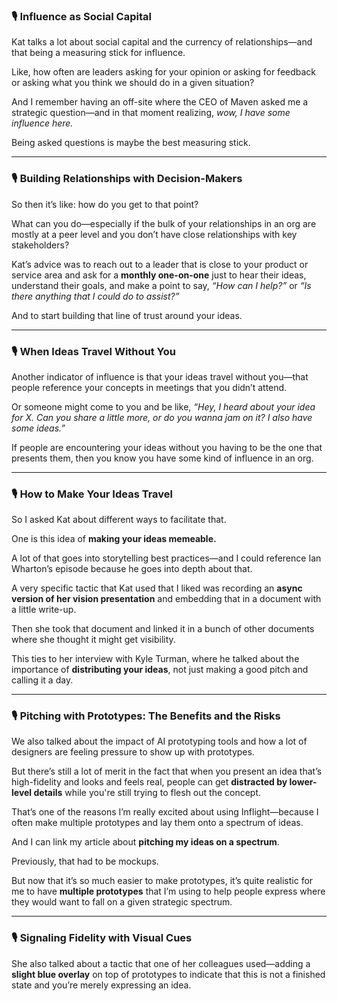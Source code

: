 ### 🎙️ Influence as Social Capital

Kat talks a lot about social capital and the currency of relationships—and that being a measuring stick for influence.

Like, how often are leaders asking for your opinion or asking for feedback or asking what you think we should do in a given situation?

And I remember having an off-site where the CEO of Maven asked me a strategic question—and in that moment realizing, *wow, I have some influence here.*

Being asked questions is maybe the best measuring stick.

---

### 🎙️ Building Relationships with Decision-Makers

So then it’s like: how do you get to that point?

What can you do—especially if the bulk of your relationships in an org are mostly at a peer level and you don’t have close relationships with key stakeholders?

Kat’s advice was to reach out to a leader that is close to your product or service area and ask for a **monthly one-on-one** just to hear their ideas, understand their goals, and make a point to say, *“How can I help?”* or *“Is there anything that I could do to assist?”*

And to start building that line of trust around your ideas.

---

### 🎙️ When Ideas Travel Without You

Another indicator of influence is that your ideas travel without you—that people reference your concepts in meetings that you didn’t attend.

Or someone might come to you and be like, *“Hey, I heard about your idea for X. Can you share a little more, or do you wanna jam on it? I also have some ideas.”*

If people are encountering your ideas without you having to be the one that presents them, then you know you have some kind of influence in an org.

---

### 🎙️ How to Make Your Ideas Travel

So I asked Kat about different ways to facilitate that.

One is this idea of **making your ideas memeable.**

A lot of that goes into storytelling best practices—and I could reference Ian Wharton’s episode because he goes into depth about that.

A very specific tactic that Kat used that I liked was recording an **async version of her vision presentation** and embedding that in a document with a little write-up.

Then she took that document and linked it in a bunch of other documents where she thought it might get visibility.

This ties to her interview with Kyle Turman, where he talked about the importance of **distributing your ideas**, not just making a good pitch and calling it a day.

---

### 🎙️ Pitching with Prototypes: The Benefits and the Risks

We also talked about the impact of AI prototyping tools and how a lot of designers are feeling pressure to show up with prototypes.

But there’s still a lot of merit in the fact that when you present an idea that’s high-fidelity and looks and feels real, people can get **distracted by lower-level details** while you're still trying to flesh out the concept.

That’s one of the reasons I’m really excited about using Inflight—because I often make multiple prototypes and lay them onto a spectrum of ideas.

And I can link my article about **pitching my ideas on a spectrum**.

Previously, that had to be mockups.

But now that it’s so much easier to make prototypes, it’s quite realistic for me to have **multiple prototypes** that I’m using to help people express where they would want to fall on a given strategic spectrum.

---

### 🎙️ Signaling Fidelity with Visual Cues

She also talked about a tactic that one of her colleagues used—adding a **slight blue overlay** on top of prototypes to indicate that this is not a finished state and you’re merely expressing an idea.